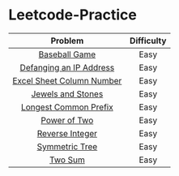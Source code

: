 # Leetcode-Practice

| Problem  | Difficulty |
| :------: | :--------: |
| <a href="https://github.com/arafathussainn/Leetcode-Practice/blob/master/Baseball_Game.java">Baseball Game</a>  | Easy  |
| <a href="https://github.com/arafathussainn/Leetcode-Practice/blob/master/Defanging_an_IP_Address.java">Defanging an IP Address</a>  | Easy  |
|<a href="https://github.com/arafathussainn/Leetcode-Practice/blob/master/Excel_Sheet_Column_Number.java">Excel Sheet Column Number</a>|Easy|
|<a href="https://github.com/arafathussainn/Leetcode-Practice/blob/master/Jewels_and_Stones.java"> Jewels and Stones </a>|Easy|
|<a href="https://github.com/arafathussainn/Leetcode-Practice/blob/master/Longest_Common_Prefix.java"> Longest Common Prefix</a>|Easy|
|<a href="https://github.com/arafathussainn/Leetcode-Practice/blob/master/Power_of_Two.java"> Power of Two </a>|Easy|
|<a href="https://github.com/arafathussainn/Leetcode-Practice/blob/master/Reverse_Integer.java">Reverse Integer</a>|Easy|
|<a href="https://github.com/arafathussainn/Leetcode-Practice/blob/master/Symmetric_Tree.java">Symmetric Tree</a>|Easy|
|<a href="https://github.com/arafathussainn/Leetcode-Practice/blob/master/Two_Sum.java"> Two Sum</a>|Easy|
